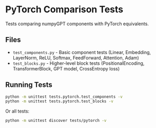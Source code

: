 # PyTorch Comparison Tests

Tests comparing numpyGPT components with PyTorch equivalents.

## Files

- `test_components.py` - Basic component tests (Linear, Embedding, LayerNorm, ReLU, Softmax, FeedForward, Attention, Adam)
- `test_blocks.py` - Higher-level block tests (PositionalEncoding, TransformerBlock, GPT model, CrossEntropy loss)

## Running Tests

```bash
python -m unittest tests.pytorch.test_components -v
python -m unittest tests.pytorch.test_blocks -v
```

Or all tests:
```bash
python -m unittest discover tests/pytorch -v
``` 